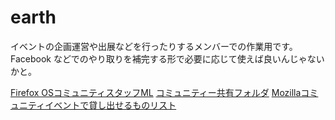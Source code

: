 # earth

イベントの企画運営や出展などを行ったりするメンバーでの作業用です。
Facebook などでのやり取りを補完する形で必要に応じて使えば良いんじゃないかと。

[Firefox OSコミュニティスタッフML](https://groups.google.com/forum/#!forum/firefoxos-staff)
[コミュニティー共有フォルダ](https://drive.google.com/#folders/0B0885zN-AYfobVlTaXM1QnFYUVk)
[Mozillaコミュニティイベントで貸し出せるものリスト](https://ja.etherpad.mozilla.org/community-resources)
